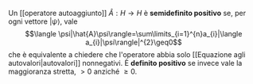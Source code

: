 Un [[operatore autoaggiunto]] $\hat{A}:H \rightarrow H$ è **semidefinito positivo** se, per ogni vettore $|\psi\rangle$, vale
$$\langle \psi|\hat{A}\psi\rangle=\sum\limits_{i=1}^{n}a_{i}|\langle a_{i}|\psi\rangle|^{2}\geq0$$
che è equivalente a chiedere che l'operatore abbia solo [[Equazione agli autovalori|autovalori]] nonnegativi. È **definito positivo** se invece vale la maggioranza stretta, $>0$ anziché $\geq 0$.
